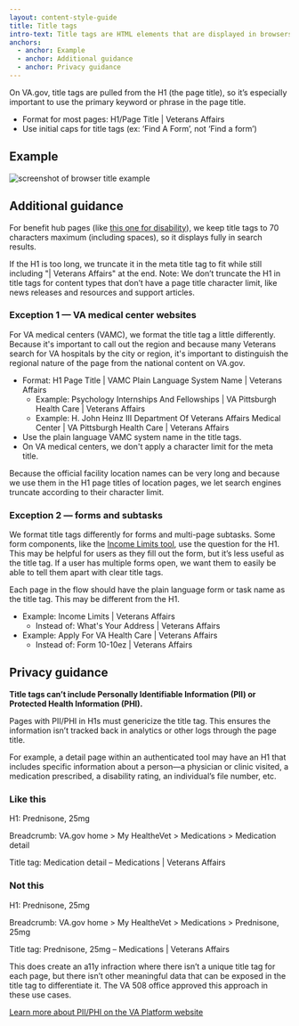```yaml
---
layout: content-style-guide
title: Title tags
intro-text: Title tags are HTML elements that are displayed in browsers and on search engine results. They help people identify what the page is about and if it’s relevant to their search query. 
anchors:
  - anchor: Example
  - anchor: Additional guidance
  - anchor: Privacy guidance
---
```


On VA.gov, title tags are pulled from the H1 (the page title), so it’s especially important to use the primary keyword or phrase in the page title.

* Format for most pages: H1/Page Title \| Veterans Affairs
* Use initial caps for title tags (ex: ‘Find A Form’, not ‘Find a form’)

## Example

![screenshot of browser title example]({{site.baseurl}}/images/content-style-guide/writing-for-seo/browser-title-example-va-prescription-refill-and-tracking.png)

## Additional guidance

For benefit hub pages (like [this one for disability](https://www.va.gov/disability/)), we keep title tags to 70 characters maximum (including spaces), so it displays fully in search results.

If the H1 is too long, we truncate it in the meta title tag to fit while still including "\| Veterans Affairs" at the end. Note: We don’t truncate the H1 in title tags for content types that don’t have a page title character limit, like news releases and resources and support articles.

### Exception 1 — VA medical center websites

For VA medical centers (VAMC), we format the title tag a little differently. Because it's important to call out the region and because many Veterans search for VA hospitals by the city or region, it's important to distinguish the regional nature of the page from the national content on VA.gov.

- Format: H1 Page Title \| VAMC Plain Language System Name \| Veterans Affairs
  - Example: Psychology Internships And Fellowships \| VA Pittsburgh Health Care \| Veterans Affairs
  - Example: H. John Heinz III Department Of Veterans Affairs Medical Center \| VA Pittsburgh Health Care \| Veterans Affairs
- Use the plain language VAMC system name in the title tags.
- On VA medical centers, we don't apply a character limit for the meta title.

Because the official facility location names can be very long and because we use them in the H1 page titles of location pages, we let search engines truncate according to their character limit.  

### Exception 2 — forms and subtasks

We format title tags differently for forms and multi-page subtasks. Some form components, like the [Income Limits tool](https://www.va.gov/health-care/income-limits/zip), use the question for the H1. This may be helpful for users as they fill out the form, but it’s less useful as the title tag. If a user has multiple forms open, we want them to easily be able to tell them apart with clear title tags.

Each page in the flow should have the plain language form or task name as the title tag. This may be different from the H1.

- Example: Income Limits \| Veterans Affairs
  - Instead of: What's Your Address \| Veterans Affairs
- Example: Apply For VA Health Care \| Veterans Affairs
  - Instead of: Form 10-10ez \| Veterans Affairs

## Privacy guidance 

**Title tags can’t include Personally Identifiable Information (PII) or Protected Health Information (PHI).** 

Pages with PII/PHI in H1s must genericize the title tag. This ensures the information isn’t tracked back in analytics or other logs through the page title. 

For example, a detail page within an authenticated tool may have an H1 that includes specific information about a person—a physician or clinic visited, a medication prescribed, a disability rating, an individual’s file number, etc.   

<div class="do-dont">
<div class="do-dont__do">
<h3 class="do-dont__heading">Like this</h3>
<div class="do-dont__content" markdown="1">

H1: Prednisone, 25mg

Breadcrumb: VA.gov home > My HealtheVet > Medications > Medication detail

Title tag: Medication detail – Medications | Veterans Affairs

</div>
</div>
<div class="do-dont__dont">
<h3 class="do-dont__heading">Not this</h3>
<div class="do-dont__content" markdown="1">

H1: Prednisone, 25mg

Breadcrumb: VA.gov home > My HealtheVet > Medications > Prednisone, 25mg

Title tag: Prednisone, 25mg – Medications | Veterans Affairs

</div>
</div>
</div>

This does create an a11y infraction where there isn’t a unique title tag for each page, but there isn’t other meaningful data that can be exposed in the title tag to differentiate it. The VA 508 office approved this approach in these use cases.  

[Learn more about PII/PHI on the VA Platform website](https://depo-platform-documentation.scrollhelp.site/research-design/what-is-pii) 

